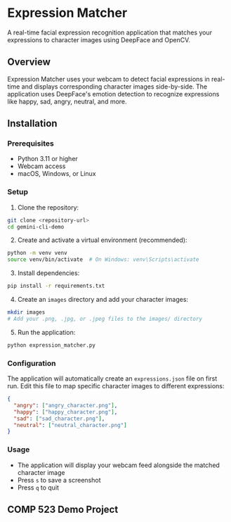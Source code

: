 # Expression Matcher

A real-time facial expression recognition application that matches your expressions to character images using DeepFace and OpenCV.

## Overview

Expression Matcher uses your webcam to detect facial expressions in real-time and displays corresponding character images side-by-side. The application uses DeepFace's emotion detection to recognize expressions like happy, sad, angry, neutral, and more.

## Installation

### Prerequisites
- Python 3.11 or higher
- Webcam access
- macOS, Windows, or Linux

### Setup

1. Clone the repository:
```bash
git clone <repository-url>
cd gemini-cli-demo
```

2. Create and activate a virtual environment (recommended):
```bash
python -m venv venv
source venv/bin/activate  # On Windows: venv\Scripts\activate
```

3. Install dependencies:
```bash
pip install -r requirements.txt
```

4. Create an `images` directory and add your character images:
```bash
mkdir images
# Add your .png, .jpg, or .jpeg files to the images/ directory
```

5. Run the application:
```bash
python expression_matcher.py
```

### Configuration

The application will automatically create an `expressions.json` file on first run. Edit this file to map specific character images to different expressions:

```json
{
  "angry": ["angry_character.png"],
  "happy": ["happy_character.png"],
  "sad": ["sad_character.png"],
  "neutral": ["neutral_character.png"]
}
```

### Usage

- The application will display your webcam feed alongside the matched character image
- Press `s` to save a screenshot
- Press `q` to quit

## COMP 523 Demo Project
